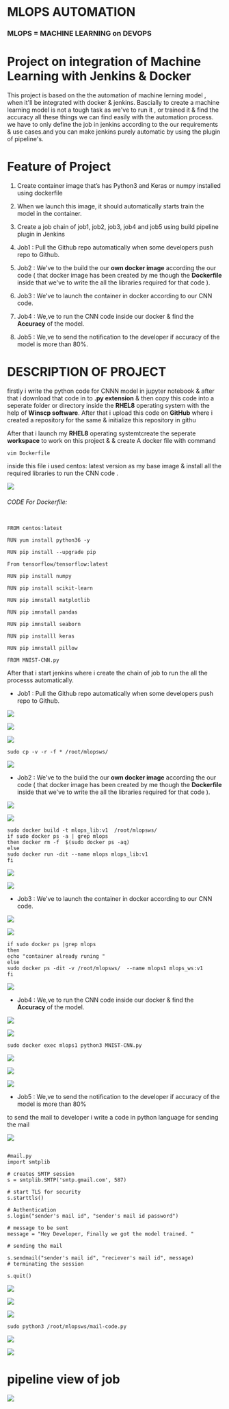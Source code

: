 # MLOPS AUTOMATION


### MLOPS = MACHINE LEARNING on DEVOPS


# Project on integration of Machine Learning  with Jenkins & Docker 

This project is based on the the automation of machine lerning model , when it'll be integrated with docker & jenkins. Bascially to create a machine learning model  is not a tough task as we've to run it  , or trained it & find the accuracy all these things we can find easily with the automation process. we have to only define the job in jenkins according to the our requirements & use cases.and you can make jenkins purely automatic by using the plugin of pipeline's.


# Feature of Project

  1. Create container image that’s has Python3 and Keras or numpy  installed  using dockerfile 

  2. When we launch this image, it should automatically starts train the model in the container.

  3. Create a job chain of job1, job2, job3, job4 and job5 using build pipeline plugin in Jenkins 

  4.  Job1 : Pull  the Github repo automatically when some developers push repo to Github.

  5.  Job2 : We've to the build the our **own docker image** according the our code ( that docker image has been created by me though the **Dockerfile** inside that we've to write the all the libraries required for that code ).

  6.  Job3 : We've to launch the container in docker according to our CNN code.

  7.  Job4 : We,ve to run the CNN code inside our docker & find the **Accuracy** of the model.

  8.  Job5 : We,ve to send the notification to the developer if accuracy of the model is more than 80%.


# DESCRIPTION OF PROJECT

firstly i write the python code for CNNN model in jupyter notebook & after that i download that code in to **.py extension**  & then copy this code into a seperate folder or directory inside the **RHEL8** operating system with the help of **Winscp software**. After that i upload this code on **GitHub** where i created a repository for the same & initialize this repository in githu


After that i launch my **RHEL8** operating systemtcreate the seperate **workspace** to work on this project & & create A docker file with command 
```
vim Dockerfile  

```
inside this file i used centos: latest version as my base image & install all the required libraries to run the CNN code .

![](MLOps-automation/Dockerfile.png)

######  CODE For Dockerfile:

```

FROM centos:latest

RUN yum install python36 -y 

RUN pip install --upgrade pip 

From tensorflow/tensorflow:latest

RUN pip install numpy

RUN pip install scikit-learn

RUN pip imnstall matplotlib

RUN pip imnstall pandas

RUN pip imnstall seaborn

RUN pip installl keras

RUN pip imnstall pillow

FROM MNIST-CNN.py

```

After that i start jenkins where i create the chain of job to run the all the processs automatically.

  - Job1 : Pull  the Github repo automatically when some developers push repo to Github.
  
  ![](MLOps-automation/job1-1.png)
  
  ![](MLOps-automation/job1-2.png)
  
  ![](MLOps-automation/job1-3.png)
  
  ```
  sudo cp -v -r -f * /root/mlopsws/
  
  ```
  
  
  ![](MLOps-automation/job1-output.png)

  - Job2 : We've to the build the our **own docker image** according the our code ( that docker image has been created by me though the **Dockerfile** inside that we've to write the all the libraries required for that code ).
  
  
   ![](MLOps-automation/job2-1.png)
   
   ![](MLOps-automation/job2-2.png)
   
   ```
   sudo docker build -t mlops_lib:v1  /root/mlopsws/
   if sudo docker ps -a | grep mlops
   then docker rm -f  $(sudo docker ps -aq)
   else
   sudo docker run -dit --name mlops mlops_lib:v1
   fi 
   
   ```
   
  ![](MLOps-automation/job2-output1.png)
   
  ![](MLOps-automation/job2-output2.png)
   
   
  - Job3 : We've to launch the container in docker according to our CNN code.
 
   ![](MLOps-automation/job3-1.png)
  
   ![](MLOps-automation/job3-2.png)
  
  ```
  if sudo docker ps |grep mlops
  then 
  echo "container already runing "
  else 
  sudo docker ps -dit -v /root/mlopsws/  --name mlops1 mlops_ws:v1
  fi 
  ```

  ![](MLOps-automation/job3-output.png)

 -  Job4 : We,ve to run the CNN code inside our docker & find the **Accuracy** of the model.
 
  ![](MLOps-automation/job4-1.png)
  
  ![](MLOps-automation/job4-2.png)
  
  
  ``` 
  sudo docker exec mlops1 python3 MNIST-CNN.py
  ```
   
![](MLOps-automation/job4-output.png)
   
![](MLOps-automation/job4-output2.png)
    
![](MLOps-automation/job4-output3.png)
     
 -  Job5 : We,ve to send the notification to the developer if accuracy of the model is more than 80%
 
  to send the mail to developer i write a code in python language for sending the mail
  
  
![](MLOps-automation/mail-code.png)
  
 
 ```
 
 #mail.py
import smtplib 

# creates SMTP session 
s = smtplib.SMTP('smtp.gmail.com', 587) 

# start TLS for security 
s.starttls()   

# Authentication 
s.login("sender's mail id", "sender's mail id password")
 
# message to be sent 
message = "Hey Developer, Finally we got the model trained. "

# sending the mail 

s.sendmail("sender's mail id", "reciever's mail id", message)
# terminating the session 

s.quit()

```
![](MLOps-automation/job5-1.png)
  
![](MLOps-automation/job5-2.png)
   
![](MLOps-automation/job5-3.png)
  
```
sudo python3 /root/mlopsws/mail-code.py
```
![](MLOps-automation/job5-output.png)
  
![](MLOps-automation/email-verification.png)

# pipeline view of job 

![](MLOps-automation/build-pipelineview.png)

